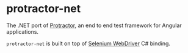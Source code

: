 protractor-net
==============

The .NET port of [Protractor](https://github.com/angular/protractor), an end to end test framework for Angular applications.

`protractor-net` is built on top of [Selenium WebDriver](http://www.seleniumhq.org/projects/webdriver/) C# binding.
